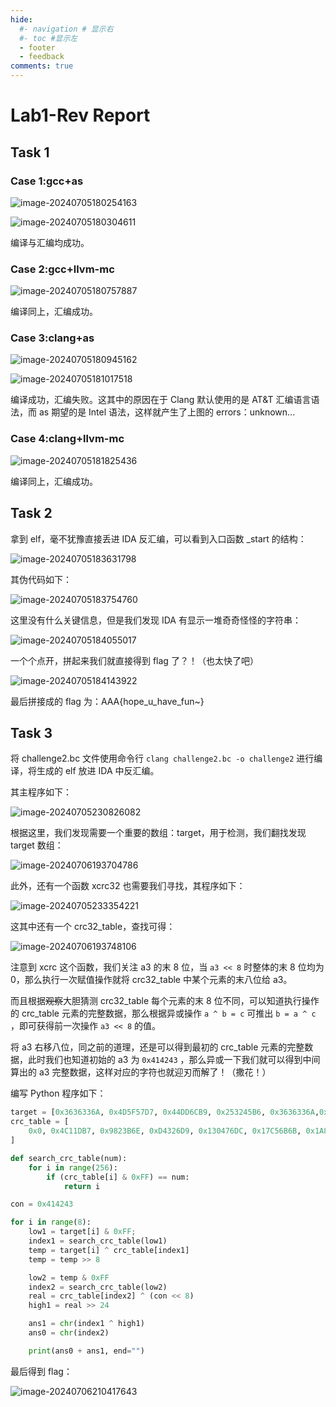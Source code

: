 ```yaml
---
hide:
  #- navigation # 显示右
  #- toc #显示左
  - footer
  - feedback
comments: true
---  
```


# Lab1-Rev Report

## Task 1

### Case 1:gcc+as

![image-20240705180254163](../../assets/image-20240705180254163.png)

![image-20240705180304611](../../assets/image-20240705180304611.png)

编译与汇编均成功。

### Case 2:gcc+llvm-mc

![image-20240705180757887](../../assets/image-20240705180757887.png)

编译同上，汇编成功。

### Case 3:clang+as

![image-20240705180945162](../../assets/image-20240705180945162.png)

![image-20240705181017518](../../assets/image-20240705181017518.png)

编译成功，汇编失败。这其中的原因在于 Clang 默认使用的是 AT&T 汇编语言语法，而 as 期望的是 Intel 语法，这样就产生了上图的 errors：unknown...

### Case 4:clang+llvm-mc

![image-20240705181825436](../../assets/image-20240705181825436.png)

编译同上，汇编成功。

## Task 2

拿到 elf，毫不犹豫直接丢进 IDA 反汇编，可以看到入口函数 _start 的结构：

![image-20240705183631798](../../assets/image-20240705183631798.png)

其伪代码如下：

![image-20240705183754760](../../assets/image-20240705183754760.png)

这里没有什么关键信息，但是我们发现 IDA 有显示一堆奇奇怪怪的字符串：

![image-20240705184055017](../../assets/image-20240705184055017.png)

一个个点开，拼起来我们就直接得到 flag 了？！（也太快了吧）

![image-20240705184143922](../../assets/image-20240705184143922.png)

最后拼接成的 flag 为：AAA{hope_u_have_fun~}

## Task 3

将 challenge2.bc 文件使用命令行 `clang challenge2.bc -o challenge2` 进行编译，将生成的 elf 放进 IDA 中反汇编。

其主程序如下：

![image-20240705230826082](../../assets/image-20240705230826082.png)

根据这里，我们发现需要一个重要的数组：target，用于检测，我们翻找发现 target 数组：

![image-20240706193704786](../../assets/image-20240706193704786.png)

此外，还有一个函数 xcrc32 也需要我们寻找，其程序如下：

![image-20240705233354221](../../assets/image-20240705233354221.png)

这其中还有一个 crc32_table，查找可得：

![image-20240706193748106](../../assets/image-20240706193748106.png)

注意到 xcrc 这个函数，我们关注 a3 的末 8 位，当 `a3 << 8` 时整体的末 8 位均为 0，那么执行一次赋值操作就将 crc32_table 中某个元素的末八位给 a3。

而且根据~~观察~~大胆猜测 crc32_table 每个元素的末 8 位不同，可以知道执行操作的 crc_table 元素的完整数据，那么根据异或操作 `a ^ b = c` 可推出 `b = a ^ c` ，即可获得前一次操作 `a3 << 8` 的值。

将 a3 右移八位，同之前的道理，还是可以得到最初的 crc_table 元素的完整数据，此时我们也知道初始的 a3 为 `0x414243` ，那么异或一下我们就可以得到中间算出的 a3 完整数据，这样对应的字符也就迎刃而解了！（撒花！）

编写 Python 程序如下：

```python
target = [0x3636336A, 0x4D5F57D7, 0x44DD6CB9, 0x253245B6, 0x3636336A,0x253245B6, 0x8883FD60, 0x85C0DBB9]
crc_table = [
    0x0, 0x4C11DB7, 0x9823B6E, 0xD4326D9, 0x130476DC, 0x17C56B6B, 0x1A864DB2, 0x1E475005,... #直接从 IDA copy 过来
]

def search_crc_table(num):
    for i in range(256):
        if (crc_table[i] & 0xFF) == num:
            return i

con = 0x414243

for i in range(8):
    low1 = target[i] & 0xFF;
    index1 = search_crc_table(low1)
    temp = target[i] ^ crc_table[index1]
    temp = temp >> 8

    low2 = temp & 0xFF
    index2 = search_crc_table(low2)
    real = crc_table[index2] ^ (con << 8)
    high1 = real >> 24

    ans1 = chr(index1 ^ high1)
    ans0 = chr(index2)

    print(ans0 + ans1, end="")
```

最后得到 flag：

![image-20240706210417643](../../assets/image-20240706210417643.png)
